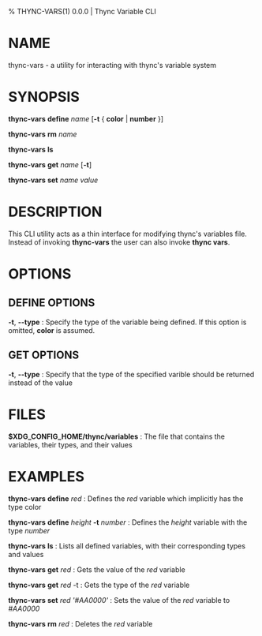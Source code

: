 % THYNC-VARS(1) 0.0.0 | Thync Variable CLI

# NAME

thync-vars - a utility for interacting with thync's variable system

# SYNOPSIS

**thync-vars** **define** _name_ [**-t** { **color** | **number** }]

**thync-vars** **rm** _name_

**thync-vars** **ls**

**thync-vars** **get** _name_ [**-t**]

**thync-vars** **set** _name_ _value_

# DESCRIPTION

This CLI utility acts as a thin interface for modifying thync's variables file.
Instead of invoking **thync-vars** the user can also invoke **thync vars**.

# OPTIONS

## DEFINE OPTIONS

**-t**, **\-\-type**
: Specify the type of the variable being defined. If this option is omitted, **color** is assumed.

## GET OPTIONS

**-t**, **\-\-type**
: Specify that the type of the specified varible should be returned instead of the value

# FILES

**$XDG_CONFIG_HOME/thync/variables**
: The file that contains the variables, their types, and their values

# EXAMPLES

**thync-vars** **define** _red_
: Defines the _red_ variable which implicitly has the type color

**thync-vars** **define** _height_ **-t** _number_
: Defines the _height_ variable with the type _number_

**thync-vars** **ls**
: Lists all defined variables, with their corresponding types and values

**thync-vars** **get** _red_
: Gets the value of the _red_ variable

**thync-vars** **get** _red_ -t
: Gets the type of the _red_ variable

**thync-vars** **set** _red_ _'#AA0000'_
: Sets the value of the _red_ variable to _#AA0000_

**thync-vars** **rm** _red_
: Deletes the _red_ variable

